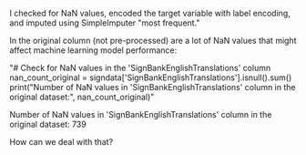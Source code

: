 I checked for NaN values, encoded the target variable with label encoding, and imputed using SimpleImputer "most frequent." 

In the original column (not pre-processed) are a lot of NaN values that might affect machine learning model performance: 

"# Check for NaN values in the 'SignBankEnglishTranslations' column
nan_count_original = signdata['SignBankEnglishTranslations'].isnull().sum()
print("Number of NaN values in 'SignBankEnglishTranslations' column in the original dataset:", nan_count_original)" 

Number of NaN values in 'SignBankEnglishTranslations' column in the original dataset: 739

How can we deal with that? 